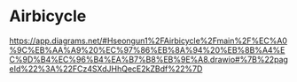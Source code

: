 ﻿# Airbicycle
https://app.diagrams.net/#Hseongun1%2FAirbicycle%2Fmain%2F%EC%A0%9C%EB%AA%A9%20%EC%97%86%EB%8A%94%20%EB%8B%A4%EC%9D%B4%EC%96%B4%EA%B7%B8%EB%9E%A8.drawio#%7B%22pageId%22%3A%22FCz4SXdJHhQecE2kZBdf%22%7D
